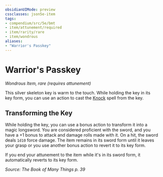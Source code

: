 ```yaml
---
obsidianUIMode: preview
cssclasses: json5e-item
tags:
- compendium/src/5e/bmt
- item/attunement/required
- item/rarity/rare
- item/wondrous
aliases: 
- "Warrior's Passkey"
---
```

# Warrior's Passkey
*Wondrous Item, rare (requires attunement)*  


This silver skeleton key is warm to the touch. While holding the key in its key form, you can use an action to cast the [Knock](/Systems/5e/spells/knock.md) spell from the key.

## Transforming the Key

While holding the key, you can use a bonus action to transform it into a magic longsword. You are considered proficient with the sword, and you have a +1 bonus to attack and damage rolls made with it. On a hit, the sword deals `1d10` force damage. The item remains in its sword form until it leaves your grasp or you use another bonus action to revert it to its key form.

If you end your attunement to the item while it's in its sword form, it automatically reverts to its key form.

*Source: The Book of Many Things p. 39*